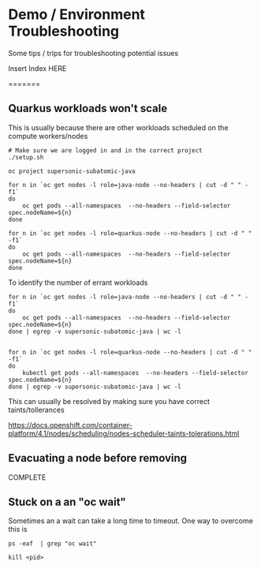# Demo / Environment Troubleshooting
Some tips / trips for troubleshooting potential issues

Insert Index HERE

=======

## Quarkus workloads won't scale
This is usually because there are other workloads scheduled on the compute workers/nodes

```
# Make sure we are logged in and in the correct project
./setup.sh

oc project supersonic-subatomic-java

for n in `oc get nodes -l role=java-node --no-headers | cut -d " " -f1`
do
    oc get pods --all-namespaces  --no-headers --field-selector spec.nodeName=${n} 
done

for n in `oc get nodes -l role=quarkus-node --no-headers | cut -d " " -f1`
do
    oc get pods --all-namespaces  --no-headers --field-selector spec.nodeName=${n} 
done
```

To identify the number of errant workloads
```
for n in `oc get nodes -l role=java-node --no-headers | cut -d " " -f1`
do
    oc get pods --all-namespaces  --no-headers --field-selector spec.nodeName=${n} 
done | egrep -v supersonic-subatomic-java | wc -l


for n in `oc get nodes -l role=quarkus-node --no-headers | cut -d " " -f1`
do
    kubectl get pods --all-namespaces  --no-headers --field-selector spec.nodeName=${n} 
done | egrep -v supersonic-subatomic-java | wc -l
```

This can usually be resolved by making sure you have correct taints/tollerances

https://docs.openshift.com/container-platform/4.1/nodes/scheduling/nodes-scheduler-taints-tolerations.html

## Evacuating a node before removing

COMPLETE

## Stuck on a an "oc wait"

Sometimes an a wait can take a long time to timeout. One way to overcome this is
```
ps -eaf  | grep "oc wait"

kill <pid>
```


